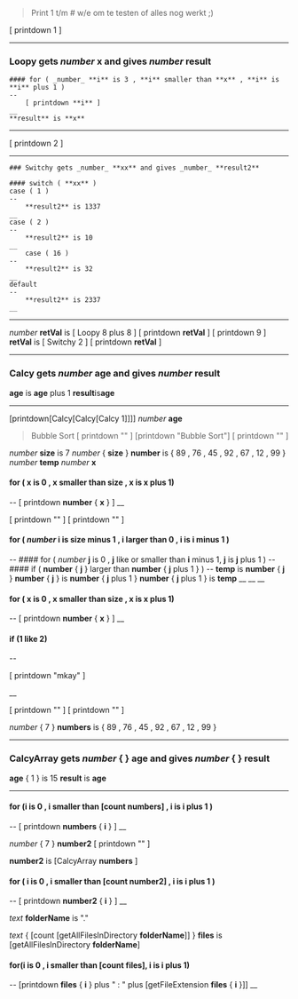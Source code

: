 
> Print 1 t/m # w/e om te testen of alles nog werkt ;)

[ printdown 1 ]


---
### Loopy gets _number_ **x** and gives _number_ **result**
    #### for ( _number_ **i** is 3 , **i** smaller than **x** , **i** is **i** plus 1 )
    --
        [ printdown **i** ]
    __
    **result** is **x** 
___


[ printdown 2 ]


---
    ### Switchy gets _number_ **xx** and gives _number_ **result2**
    
    #### switch ( **xx** )
    case ( 1 )
    --
        **result2** is 1337
    __
    case ( 2 )
    --
        **result2** is 10
    __
	    case ( 16 )
    --
        **result2** is 32
    __
    default
    --
        **result2** is 2337
    __ 
___

_number_ **retVal** is [ Loopy 8 plus 8 ]
[ printdown **retVal** ]
[ printdown 9 ]
**retVal** is [ Switchy 2 ]
[ printdown **retVal** ]



---
### Calcy gets _number_ **age** and gives _number_ **result** 
**age** is **age** plus 1
**result**is**age**
___
[printdown[Calcy[Calcy[Calcy 1]]]]
_number_ **age**

>Bubble Sort
[ printdown "" ]
[printdown "Bubble Sort"]
[ printdown "" ]


_number_ **size** is 7
_number_ { **size** } **number** is { 89 , 76 , 45 , 92 , 67 , 12 , 99 } 
_number_ **temp**
 _number_ **x**

#### for ( **x** is 0 , **x** smaller than **size** , **x** is **x** plus 1)
--
	[ printdown **number** { **x** } ]
__

[ printdown "" ]
[ printdown "" ]

#### for ( _number_ **i**  is **size** minus 1 , **i** larger than 0 , **i** is **i** minus 1 )
--
	#### for ( _number_ **j** is 0 , **j** like or smaller than  **i** minus 1, **j** is **j** plus 1 )
	--
		#### if ( **number** { **j** } larger than **number** { **j**  plus 1 } )
		--
			**temp** is **number** { **j** }
			**number** { **j** } is **number** { **j** plus 1 }
			**number** { **j** plus 1 } is **temp**
		__
	__
__



#### for ( **x** is 0 , **x** smaller than **size** , **x** is **x** plus 1)
--
	[ printdown **number** { **x** } ]
__


#### if (1 like 2)
--

[ printdown "mkay" ]

__

[ printdown "" ]
[ printdown "" ]

_number_ { 7 } **numbers** is { 89 , 76 , 45 , 92 , 67 , 12 , 99 } 

---
### CalcyArray gets _number_ { } **age** and gives _number_ { } **result** 
**age** { 1 } is 15
**result** is **age**
___

#### for (**i** is 0 , **i** smaller than [count **numbers**] , **i** is **i** plus 1 )
--
    [ printdown **numbers** { **i** } ]
__

_number_ { 7 } **number2**
[ printdown "" ]

**number2** is [CalcyArray **numbers** ]

#### for ( **i** is 0 , **i** smaller than [count **number2**] , **i** is **i** plus 1 )
--
    [ printdown **number2** { **i** } ]
__


_text_ **folderName** is "."

_text_ { [count [getAllFilesInDirectory **folderName**]] } **files** is [getAllFilesInDirectory **folderName**]

#### for(**i** is  0 , **i** smaller than [count **files**], **i** is **i** plus 1)
--
[printdown **files** { **i** } plus " : " plus [getFileExtension  **files** { **i** }]]
__